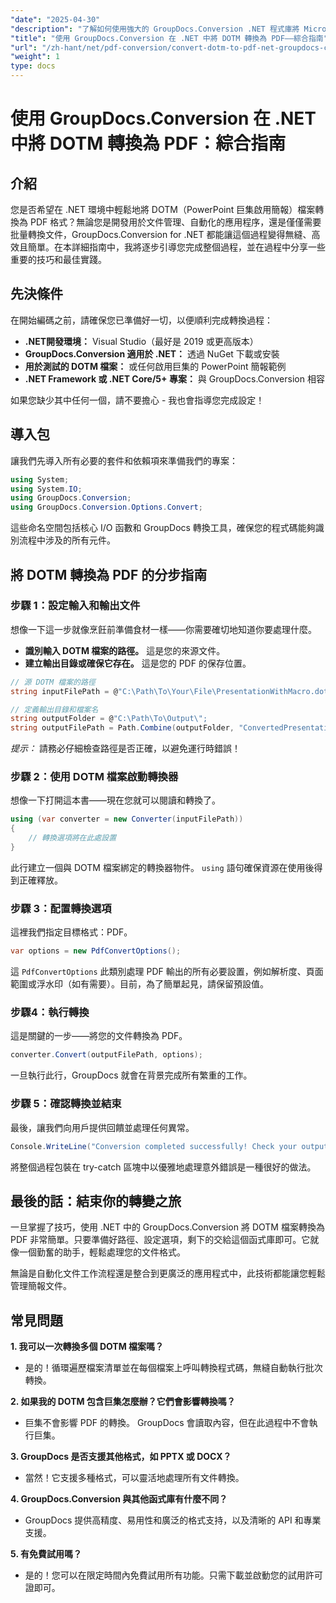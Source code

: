 ```yaml
---
"date": "2025-04-30"
"description": "了解如何使用強大的 GroupDocs.Conversion .NET 程式庫將 Microsoft Word 範本檔案 (.dotm) 無縫轉換為 PDF。有效率簡化您的文件管理。"
"title": "使用 GroupDocs.Conversion 在 .NET 中將 DOTM 轉換為 PDF——綜合指南"
"url": "/zh-hant/net/pdf-conversion/convert-dotm-to-pdf-net-groupdocs-conversion/"
"weight": 1
type: docs
---
```

# 使用 GroupDocs.Conversion 在 .NET 中將 DOTM 轉換為 PDF：綜合指南

## 介紹

您是否希望在 .NET 環境中輕鬆地將 DOTM（PowerPoint 巨集啟用簡報）檔案轉換為 PDF 格式？無論您是開發用於文件管理、自動化的應用程序，還是僅僅需要批量轉換文件，GroupDocs.Conversion for .NET 都能讓這個過程變得無縫、高效且簡單。在本詳細指南中，我將逐步引導您完成整個過程，並在過程中分享一些重要的技巧和最佳實踐。

## 先決條件

在開始編碼之前，請確保您已準備好一切，以便順利完成轉換過程：

- **.NET開發環境：** Visual Studio（最好是 2019 或更高版本）
- **GroupDocs.Conversion 適用於 .NET：** 透過 NuGet 下載或安裝
- **用於測試的 DOTM 檔案：** 或任何啟用巨集的 PowerPoint 簡報範例
- **.NET Framework 或 .NET Core/5+ 專案：** 與 GroupDocs.Conversion 相容

如果您缺少其中任何一個，請不要擔心 - 我也會指導您完成設定！


## 導入包

讓我們先導入所有必要的套件和依賴項來準備我們的專案：

```csharp
using System;
using System.IO;
using GroupDocs.Conversion;
using GroupDocs.Conversion.Options.Convert;
```

這些命名空間包括核心 I/O 函數和 GroupDocs 轉換工具，確保您的程式碼能夠識別流程中涉及的所有元件。


## 將 DOTM 轉換為 PDF 的分步指南

### 步驟 1：設定輸入和輸出文件

想像一下這一步就像烹飪前準備食材一樣——你需要確切地知道你要處理什麼。

- **識別輸入 DOTM 檔案的路徑。** 這是您的來源文件。
- **建立輸出目錄或確保它存在。** 這是您的 PDF 的保存位置。

```csharp
// 源 DOTM 檔案的路徑
string inputFilePath = @"C:\Path\To\Your\File\PresentationWithMacro.dotm";

// 定義輸出目錄和檔案名
string outputFolder = @"C:\Path\To\Output\";
string outputFilePath = Path.Combine(outputFolder, "ConvertedPresentation.pdf");
```

*提示：* 請務必仔細檢查路徑是否正確，以避免運行時錯誤！

### 步驟 2：使用 DOTM 檔案啟動轉換器

想像一下打開這本書——現在您就可以閱讀和轉換了。

```csharp
using (var converter = new Converter(inputFilePath))
{
    // 轉換選項將在此處設置
}
```

此行建立一個與 DOTM 檔案綁定的轉換器物件。 `using` 語句確保資源在使用後得到正確釋放。

### 步驟 3：配置轉換選項

這裡我們指定目標格式：PDF。

```csharp
var options = new PdfConvertOptions();
```

這 `PdfConvertOptions` 此類別處理 PDF 輸出的所有必要設置，例如解析度、頁面範圍或浮水印（如有需要）。目前，為了簡單起見，請保留預設值。

### 步驟4：執行轉換

這是關鍵的一步——將您的文件轉換為 PDF。

```csharp
converter.Convert(outputFilePath, options);
```

一旦執行此行，GroupDocs 就會在背景完成所有繁重的工作。

### 步驟 5：確認轉換並結束

最後，讓我們向用戶提供回饋並處理任何異常。

```csharp
Console.WriteLine("Conversion completed successfully! Check your output at: " + outputFilePath);
```

將整個過程包裝在 try-catch 區塊中以優雅地處理意外錯誤是一種很好的做法。


## 最後的話：結束你的轉變之旅

一旦掌握了技巧，使用 .NET 中的 GroupDocs.Conversion 將 DOTM 檔案轉換為 PDF 非常簡單。只要準備好路徑、設定選項，剩下的交給這個函式庫即可。它就像一個勤奮的助手，輕鬆處理您的文件格式。

無論是自動化文件工作流程還是整合到更廣泛的應用程式中，此技術都能讓您輕鬆管理簡報文件。


## 常見問題

**1. 我可以一次轉換多個 DOTM 檔案嗎？**  
- 是的！循環遍歷檔案清單並在每個檔案上呼叫轉換程式碼，無縫自動執行批次轉換。

**2. 如果我的 DOTM 包含巨集怎麼辦？它們會影響轉換嗎？**  
- 巨集不會影響 PDF 的轉換。 GroupDocs 會讀取內容，但在此過程中不會執行巨集。

**3. GroupDocs 是否支援其他格式，如 PPTX 或 DOCX？**  
- 當然！它支援多種格式，可以靈活地處理所有文件轉換。

**4. GroupDocs.Conversion 與其他函式庫有什麼不同？**  
- GroupDocs 提供高精度、易用性和廣泛的格式支持，以及清晰的 API 和專業支援。

**5. 有免費試用嗎？**  
- 是的！您可以在限定時間內免費試用所有功能。只需下載並啟動您的試用許可證即可。
